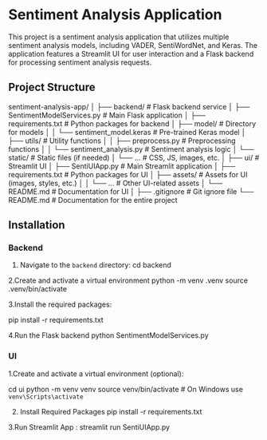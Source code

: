 # Sentiment Analysis Application

This project is a sentiment analysis application that utilizes multiple sentiment analysis models, including VADER, SentiWordNet, and Keras. The application features a Streamlit UI for user interaction and a Flask backend for processing sentiment analysis requests.

## Project Structure

sentiment-analysis-app/
│
├── backend/                    # Flask backend service
│   ├── SentimentModelServices.py  # Main Flask application
│   ├── requirements.txt        # Python packages for backend
│   ├── model/                  # Directory for models
│   │   └── sentiment_model.keras  # Pre-trained Keras model
│   ├── utils/                  # Utility functions
│   │   ├── preprocess.py       # Preprocessing functions
│   │   └── sentiment_analysis.py  # Sentiment analysis logic
│   └── static/                 # Static files (if needed)
│       └── ...                 # CSS, JS, images, etc.
│
├── ui/                         # Streamlit UI
│   ├── SentiUIApp.py                  # Main Streamlit application
│   ├── requirements.txt        # Python packages for UI
│   ├── assets/                 # Assets for UI (images, styles, etc.)
│   │   └── ...                 # Other UI-related assets
│   └── README.md               # Documentation for UI
│
├── .gitignore                  # Git ignore file
└── README.md                   # Documentation for the entire project


## Installation

### Backend

1. Navigate to the `backend` directory:
   cd backend

2.Create and activate a virtual environment
   python -m venv .venv
   source .venv/bin/activate 

3.Install the required packages:

   pip install -r requirements.txt

4.Run the Flask backend
   python SentimentModelServices.py

### UI
1.Create and activate a virtual environment (optional):

   cd ui
   python -m venv venv
   source venv/bin/activate  # On Windows use `venv\Scripts\activate`

2. Install Required Packages
   pip install -r requirements.txt

3.Run Streamlit App :
   streamlit run SentiUIApp.py






